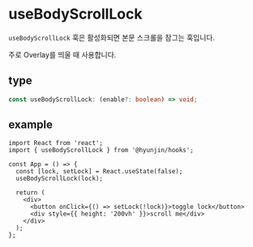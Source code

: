 # useBodyScrollLock

`useBodyScrollLock` 훅은 활성화되면 본문 스크롤을 잠그는 훅입니다.

주로 Overlay를 띄울 때 사용합니다.

## type

```ts
const useBodyScrollLock: (enable?: boolean) => void;
```

## example

```tsx
import React from 'react';
import { useBodyScrollLock } from '@hyunjin/hooks';

const App = () => {
  const [lock, setLock] = React.useState(false);
  useBodyScrollLock(lock);

  return (
    <div>
      <button onClick={() => setLock(!lock)}>toggle lock</button>
      <div style={{ height: '200vh' }}>scroll me</div>
    </div>
  );
};
```
